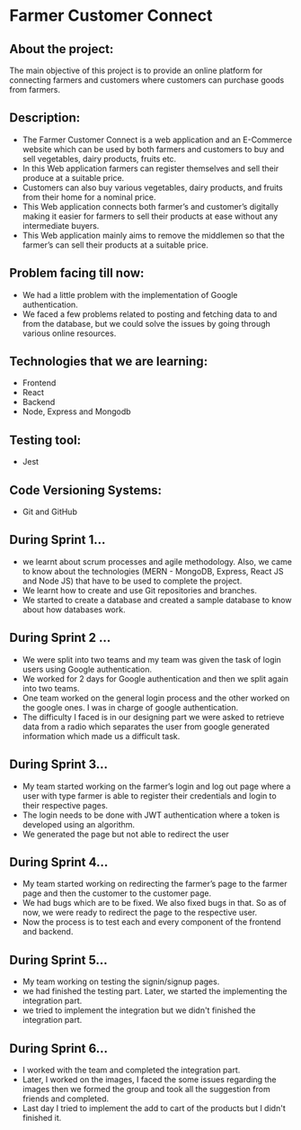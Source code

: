 #                                                                         Farmer Customer Connect

## About the project:
The main objective of this project is to provide an online platform for connecting farmers and customers where customers can purchase goods from farmers.

## Description:
* The Farmer Customer Connect is a web application and an E-Commerce website which can be used by both farmers and customers to buy and sell vegetables, dairy products, fruits etc. 
* In this Web application farmers can register themselves and sell their produce at a suitable price. 
* Customers can also buy various vegetables, dairy products, and fruits from their home for a nominal price. 
* This Web application connects both farmer’s and customer’s digitally making it easier for farmers to sell their products at ease without any intermediate buyers. 
* This Web application mainly aims to remove the middlemen so that the farmer’s can sell their products at a suitable price.



## Problem facing till now:
* We had a little problem with the implementation of Google authentication.
* We faced a few problems related to posting and fetching data to and from the database, but we could solve the issues by going through various online resources.




## Technologies that we are learning:
* Frontend
* React
* Backend
* Node, Express and Mongodb


## Testing tool:
* Jest

## Code Versioning Systems:
* Git and GitHub


## During Sprint 1...
*  we learnt about scrum processes and agile methodology. Also, we came to know about the technologies (MERN - MongoDB, Express, React JS and Node JS) that have to be used to complete the project. 
* We learnt how to create and use Git repositories and branches.  
* We started to create a database and created a sample database to know about how databases work.

## During Sprint 2 ...
* We were split into two teams and my team was given the task of login users using Google authentication. 
* We worked for 2 days for Google authentication and then we split again into two teams. 
* One team worked on the general login process and the other worked on the google ones. I was in charge of google authentication. 
* The difficulty I faced is in our designing part we were asked to retrieve data from a radio which separates the user from google generated information which made us a difficult task.

## During Sprint 3...
* My team started working on the farmer’s login and log out page where a user with type farmer is able to register their credentials and login to their respective pages.
* The login needs to be done with JWT authentication where a token is developed using an algorithm. 
* We generated the page but not able to redirect the user

## During Sprint 4...
* My team started working on redirecting the farmer’s page to the farmer page and then the customer to the customer page. 
* We had bugs which are to be fixed. We also fixed bugs in that. So as of now, we were ready to redirect the page to the respective user.
* Now the process is to test each and every component of the frontend and backend.


## During Sprint 5...
* My team working on testing the signin/signup pages.
* we had finished the testing part. Later, we started the implementing the integration part.
* we tried to implement the integration but we didn't finished the integration part. 

## During Sprint 6...
* I worked with the team and completed the integration part.
* Later, I worked on the images, I faced the some issues regarding the images then we formed the group and took all the suggestion from friends and completed.
* Last day I tried to implement the add to cart of the products but I didn't finished it. 
